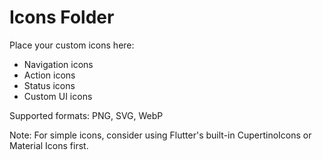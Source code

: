 # Icons Folder

Place your custom icons here:
- Navigation icons
- Action icons
- Status icons
- Custom UI icons

Supported formats: PNG, SVG, WebP

Note: For simple icons, consider using Flutter's built-in CupertinoIcons or Material Icons first.